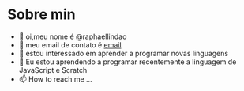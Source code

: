 # Sobre min
-  👋 oi,meu nome é @raphaellindao
- 👀 meu email de contato é [email](raphael.florencio.silva@escola.pr.gov.br)
- 🌱 estou interessado em aprender a programar novas linguagens
- 💞️ Eu estou aprendendo a programar recentemente a linguagem de JavaScript e Scratch
- 📫 How to reach me ...
